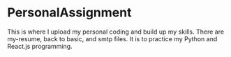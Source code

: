 # PersonalAssignment

This is where I upload my personal coding and build up my skills.
There are my-resume, back to basic, and smtp files.
It is to practice my Python and React.js programming.
